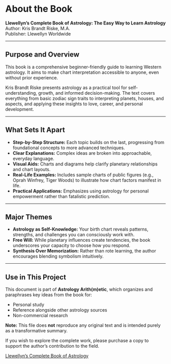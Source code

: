 # About the Book

**Llewellyn’s Complete Book of Astrology: The Easy Way to Learn Astrology**  
Author: Kris Brandt Riske, M.A.  
Publisher: Llewellyn Worldwide

---

## Purpose and Overview

This book is a comprehensive beginner-friendly guide to learning Western astrology. It aims to make chart interpretation accessible to anyone, even without prior experience. 

Kris Brandt Riske presents astrology as a practical tool for self-understanding, growth, and informed decision-making. The text covers everything from basic zodiac sign traits to interpreting planets, houses, and aspects, and applying these insights to love, career, and personal development.

---

## What Sets It Apart

- **Step-by-Step Structure:** Each topic builds on the last, progressing from foundational concepts to more advanced techniques.
- **Clear Explanations:** Complex ideas are broken into approachable, everyday language.
- **Visual Aids:** Charts and diagrams help clarify planetary relationships and chart layouts.
- **Real-Life Examples:** Includes sample charts of public figures (e.g., Oprah Winfrey, Tiger Woods) to illustrate how chart factors manifest in life.
- **Practical Applications:** Emphasizes using astrology for personal empowerment rather than fatalistic prediction.

---

## Major Themes

- **Astrology as Self-Knowledge:** Your birth chart reveals patterns, strengths, and challenges you can consciously work with.
- **Free Will:** While planetary influences create tendencies, the book underscores your capacity to choose how you respond.
- **Synthesis Over Memorization:** Rather than rote learning, the author encourages blending symbolism intuitively.

---

## Use in This Project

This document is part of **Astrology Arith(m)etic**, which organizes and paraphrases key ideas from the book for:

- Personal study
- Reference alongside other astrology sources
- Non-commercial research

**Note:** This file does **not** reproduce any original text and is intended purely as a transformative summary.

If you wish to explore the complete work, please purchase a copy to support the author’s contribution to the field.

[Llewellyn’s Complete Book of Astrology](https://www.llewellyn.com)